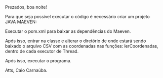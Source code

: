Prezados, boa noite!

Para que seja possível executar o código é necessário criar um projeto JAVA MAEVEN:

Executar o pom.xml para baixar as dependências do Maeven.

Após isso, entrar na classe e alterar o diretório de onde estará sendo baixado o arquivo CSV com as coordenadas nas funções: lerCoordenadas, dentro de cada executor de Thread. 

Após isso, executar o programa. 

Atts, Caio Carnaúba. 
